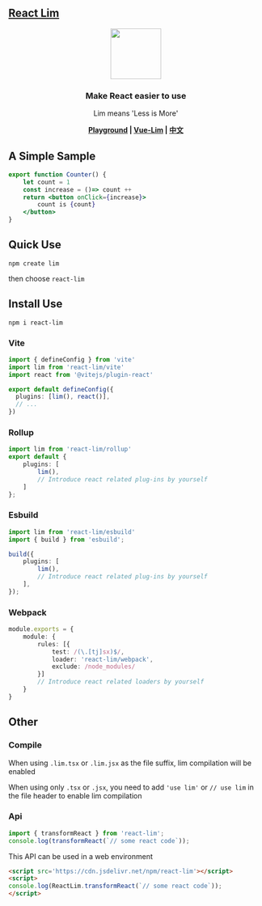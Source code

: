 <!--
 * @Author: chenzhongsheng
 * @Date: 2024-04-30 11:57:26
 * @Description: Coding something
-->



## [React Lim](https://github.com/lim-f/react-lim)

<div align='center'>
    <img width='100' src='https://shiyix.cn/images/react.svg'/>
    
### Make React easier to use

Lim means 'Less is More'

**[Playground](https://lim-f.github.io/playground/#8) | [Vue-Lim](https://github.com/lim-f/vue-lim) | [中文](https://github.com/lim-f/react-lim/blob/master/README.cn.md)**

</div>

## A Simple Sample

```jsx
export function Counter() {
    let count = 1
    const increase = ()=> count ++
    return <button onClick={increase}>
        count is {count}
    </button>
}
```

## Quick Use

```
npm create lim
```

then choose `react-lim`

## Install Use

```
npm i react-lim
```

### Vite

```ts
import { defineConfig } from 'vite'
import lim from 'react-lim/vite'
import react from '@vitejs/plugin-react'

export default defineConfig({
  plugins: [lim(), react()],
  // ...
})
```

### Rollup

```ts
import lim from 'react-lim/rollup'
export default {
    plugins: [
        lim(),
        // Introduce react related plug-ins by yourself
    ]
};
```

### Esbuild

```ts
import lim from 'react-lim/esbuild'
import { build } from 'esbuild';

build({
    plugins: [
        lim(),
        // Introduce react related plug-ins by yourself
    ],
});
```

### Webpack

```ts
module.exports = {
    module: {
        rules: [{
            test: /(\.[tj]sx)$/,
            loader: 'react-lim/webpack',
            exclude: /node_modules/
        }]
        // Introduce react related loaders by yourself
    }
}
```

## Other

### Compile

When using `.lim.tsx` or `.lim.jsx` as the file suffix, lim compilation will be enabled

When using only `.tsx` or `.jsx`, you need to add `'use lim'` or `// use lim` in the file header to enable lim compilation

### Api

```js
import { transformReact } from 'react-lim';
console.log(transformReact(`// some react code`));
```

This API can be used in a web environment

```html
<script src='https://cdn.jsdelivr.net/npm/react-lim'></script>
<script>
console.log(ReactLim.transformReact(`// some react code`));
</script>
```




